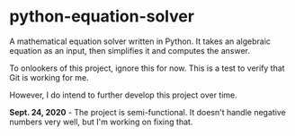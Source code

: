 # python-equation-solver
A mathematical equation solver written in Python. It takes an algebraic equation as an input, then simplifies it and computes the answer.

To onlookers of this project, ignore this for now. This is a test to verify that Git is working for me.

However, I do intend to further develop this project over time.

**Sept. 24, 2020** - The project is semi-functional. It doesn't handle negative numbers very well, but I'm working on fixing that.
